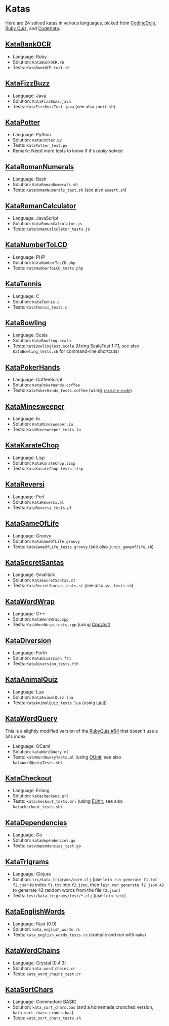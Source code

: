 # Katas

Here are 24 solved katas in various languages, picked from
[CodingDojo](http://codingdojo.org/cgi-bin/wiki.pl?KataCatalogue), 
[Ruby Quiz](http://rubyquiz.com/), and
[CodeKata](http://codekata.com/).

## [KataBankOCR](http://codingdojo.org/cgi-bin/wiki.pl?KataBankOCR)

- Language: Ruby
- Solution: `KataBankOCR.rb`
- Tests:    `KataBankOCR_test.rb`


## [KataFizzBuzz](http://codingdojo.org/cgi-bin/wiki.pl?KataFizzBuzz)

- Language: Java
- Solution: `KataFizzBuzz.java`
- Tests:    `KataFizzBuzzTest.java` (see also `junit.sh`)


## [KataPotter](http://codingdojo.org/cgi-bin/wiki.pl?KataPotter)

- Language: Python
- Solution: `KataPotter.py`
- Tests:    `KataPotter_test.py`
- Remark:   Need more tests to know if it's *really* solved


## [KataRomanNumerals](http://codingdojo.org/cgi-bin/wiki.pl?KataRomanNumerals)

- Language: Bash
- Solution: `KataRomanNumerals.sh`
- Tests:    `KataRomanNumerals_test.sh` (see also `assert.sh`)


## [KataRomanCalculator](http://codingdojo.org/cgi-bin/wiki.pl?KataRomanCalculator)

- Language: JavaScript
- Solution: `KataRomanCalculator.js`
- Tests:    `KataRomanCalculator_tests.js`


## [KataNumberToLCD](http://codingdojo.org/cgi-bin/wiki.pl?KataNumberToLCD)

- Language: PHP
- Solution: `KataNumberToLCD.php`
- Tests:    `KataNumberToLCD_tests.php`


## [KataTennis](http://codingdojo.org/cgi-bin/wiki.pl?KataTennis)

- Language: C
- Solution: `KataTennis.c`
- Tests:    `KataTennis_tests.c`


## [KataBowling](http://codingdojo.org/cgi-bin/wiki.pl?KataBowling)

- Language: Scala
- Solution: `KataBowling.scala`
- Tests:    `KataBowlingTest.scala` (Using
  [ScalaTest](http://www.scalatest.org/) 1.7.1, see also `KataBowling_tests.sh`
  for command-line shortcuts)


## [KataPokerHands](http://codingdojo.org/cgi-bin/wiki.pl?KataPokerHands)

- Language: CoffeeScript
- Solution: `KataPokerHands.coffee`
- Tests:    `KataPokerHands_tests.coffee` (using
  [`jasmine-node`](https://github.com/mhevery/jasmine-node))


## [KataMinesweeper](http://codingdojo.org/cgi-bin/wiki.pl?KataMinesweeper)

- Language: Io
- Solution: `KataMinesweeper.io`
- Tests: `KataMinesweeper_tests.io`


## [KataKarateChop](http://codekata.com/kata/kata02-karate-chop/)

- Language: Lisp
- Solution: `KataKarateChop.lisp`
- Tests: `KataKarateChop_tests.lisp`


## [KataReversi](http://codingdojo.org/cgi-bin/wiki.pl?KataReversi)

- Language: Perl
- Solution: `KataReversi.pl`
- Tests: `KataReversi_tests.pl`


## [KataGameOfLife](http://codingdojo.org/cgi-bin/wiki.pl?KataGameOfLife)

- Language: Groovy
- Solution: `KataGameOfLife.groovy`
- Tests: `KataGameOfLife_tests.groovy` (see also `junit_gameoflife.sh`)


## [KataSecretSantas](http://rubyquiz.com/quiz2.html)

- Language: Smalltalk
- Solution: `KataSecretSantas.st`
- Tests: `KataSecretSantas_tests.st` (see also `gst_tests.sh`)


## [KataWordWrap](http://codingdojo.org/cgi-bin/wiki.pl?KataWordWrap)

- Language: C++
- Solution: `KataWordWrap.cpp`
- Tests: `KataWordWrap_tests.cpp` (using
  [CppUnit](http://cppunit.sourceforge.net/doc/lastest/cppunit_cookbook.html))


## [KataDiversion](http://www.codekata.com/2007/01/code_kata_fifte.html)

- Language: Forth
- Solution: `KataDiversion.fth`
- Tests: `KataDiversion_tests.fth`


## [KataAnimalQuiz](http://rubyquiz.com/quiz15.html)

- Language: Lua
- Solution: `KataAnimalQuiz.lua`
- Tests: `KataAnimalQuiz_tests.lua` (using
  [lunit](https://github.com/dcurrie/lunit))


## [KataWordQuery](http://rubyquiz.com/quiz54.html)

This is a slightly modified version of the
[RubyQuiz #54](http://rubyquiz.com/quiz54.html) that doesn't use a bits index.

- Language: OCaml
- Solution: `kataWordQuery.ml`
- Tests: `kataWordQueryTests.ml` (using
  [OUnit](http://ounit.forge.ocamlcore.org/), see also `kataWordQueryTests.sh`)


## [KataCheckout](http://codekata.com/kata/kata09-back-to-the-checkout/)

- Language: Erlang
- Solution: `katacheckout.erl`
- Tests: `katacheckout_tests.erl` (using
  [EUnit](http://www.erlang.org/doc/apps/eunit/chapter.html), see also
  `katacheckout_tests.sh`)


## [KataDependencies](http://codekata.com/kata/kata18-transitive-dependencies/)

- Language: Go
- Solution: `katadependencies.go`
- Tests: `katadependencies_test.go`


## [KataTrigrams](http://codekata.com/kata/kata14-tom-swift-under-the-milkwood/)

- Language: Clojure
- Solution: `src/kata_trigrams/core.clj` (use `lein run generate f1.txt f2.json`
  to index `f1.txt` into `f2.json`, then `lein run generate f2.json 42` to
  generate 42 random words from the file `f2.json`)
- Tests: `test/kata_trigrams/test/*.clj` (use `lein test`)

## [KataEnglishWords](http://rubyquiz.com/quiz25.html)

- Language: Rust (0.9)
- Solution: `kata_english_words.rs`
- Tests: `kata_english_words_tests.rs` (compile and run with `make`)

## [KataWordChains](http://codekata.com/kata/kata19-word-chains/)

- Language: Crystal (0.4.3)
- Solution: `kata_word_chains.cr`
- Tests: `kata_word_chains_test.cr`

## [KataSortChars](http://codekata.com/kata/kata11-sorting-it-out/)

- Language: Commodore BASIC
- Solution: `kata_sort_chars.bas` (and a homemade crunched version,
  `kata_sort_chars.crunch.bas`)
- Tests: `kata_sort_chars_tests.sh`

